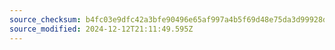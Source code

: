 ```yaml
---
source_checksum: b4fc03e9dfc42a3bfe90496e65af997a4b5f69d48e75da3d99928d3ed5c4c0fe
source_modified: 2024-12-12T21:11:49.595Z
---
```


